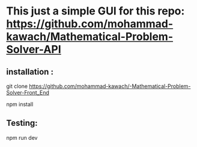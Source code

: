 # This just a simple GUI for this repo: https://github.com/mohammad-kawach/Mathematical-Problem-Solver-API

## installation :
git clone https://github.com/mohammad-kawach/-Mathematical-Problem-Solver-Front_End

npm install

## Testing:
npm run dev